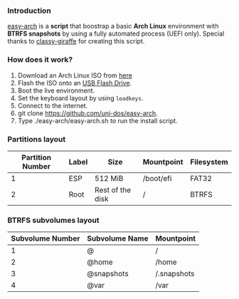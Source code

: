 ### Introduction
[easy-arch](https://github.com/uni-dos/easy-arch) is a **script** that boostrap a basic **Arch Linux** environment with **BTRFS snapshots** by using a fully automated process (UEFI only).
Special thanks to [classy-giraffe](https://github.com/classy-giraffe) for creating this script.

### How does it work?
1. Download an Arch Linux ISO from [here](https://archlinux.org/download/)
2. Flash the ISO onto an [USB Flash Drive](https://wiki.archlinux.org/index.php/USB_flash_installation_medium).
3. Boot the live environment.
4. Set the keyboard layout by using `loadkeys`.
5. Connect to the internet.
6. git clone https://github.com/uni-dos/easy-arch.
7. Type ./easy-arch/easy-arch.sh to run the install script.

### Partitions layout 

| Partition Number | Label     | Size              | Mountpoint     | Filesystem              |
|------------------|-----------|-------------------|----------------|-------------------------|
| 1                | ESP       | 512 MiB           | /boot/efi      | FAT32                   |
| 2                | Root      | Rest of the disk  | /              | BTRFS                   |

### BTRFS subvolumes layout

| Subvolume Number | Subvolume Name | Mountpoint       |
|------------------|----------------|------------------|
| 1                | @              | /                |
| 2                | @home          | /home            |
| 3                | @snapshots     | /.snapshots      |
| 4                | @var           | /var             |
